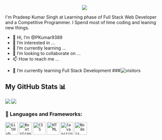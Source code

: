<p align="center">
  <a href="https://git.io/typing-svg">
    <img src="https://readme-typing-svg.herokuapp.com/?lines=Hello,+There!+👋;This+is+Pradeep....;Nice+to+meet+you!&center=true&size=30&color=7957D4">
  </a>
</p>


I'm Pradeep Kumar Singh at Learning phase of Full Stack Web Developer and a Competitive Programmer. I Spend most of time coding and leaning new things.


- 👋 Hi, I’m @PKumar9389
- 👀 I’m interested in ...
- 🌱 I’m currently learning ...
- 💞️ I’m looking to collaborate on ...
- 📫 How to reach me ...

<!-- **PKumar9389/PKumar9389** is a ✨ _special_ ✨ repository because its `README.md` (this file) appears on your GitHub profile. -->


- 🔭 I’m currently learning Full Stack Development
  ###![visitors](https://visitor-badge.glitch.me/badge?page_id=PKumar9389.PKumar9389)

## My GitHub Stats 📊
<a href="https://github.com/PKumar9389/github-readme-stats">
  <img align="left" src="https://github-readme-stats.vercel.app/api?username=PKumar9389&count_private=true&show_icons=true&theme=radical" />
</a>
<a href="https://github.com/PKumar9389/convoychat">
  <img align="center" src="https://github-readme-stats.vercel.app/api/top-langs/?username=PKumar9389" />
</a>

### 🔧 Languages and Frameworks:
<code><img width="40px" src="https://img.icons8.com/fluent/8x/github.png" title="GitHub"/></code>
<code><img width="40px" src="https://img.icons8.com/color/2x/bootstrap.png" title="Bootstrap"/></code>
<code><img width="40px" src="https://img.icons8.com/color/48/000000/css3.png" title="CSS"/></code>
<code><img width="40px" src="https://img.icons8.com/color/48/000000/html-5.png" title="HTML"/></code>
<code><img width="40px" src="https://img.icons8.com/color/48/000000/javascript.png" title="Javascript"/></code>
<code><img width="40px" src="https://img.icons8.com/color/8x/000000/nodejs.png" title="Nodejs"/></code>

<!---
PKumar9389/PKumar9389 is a ✨ special ✨ repository because its `README.md` (this file) appears on your GitHub profile.
You can click the Preview link to take a look at your changes.
--->
